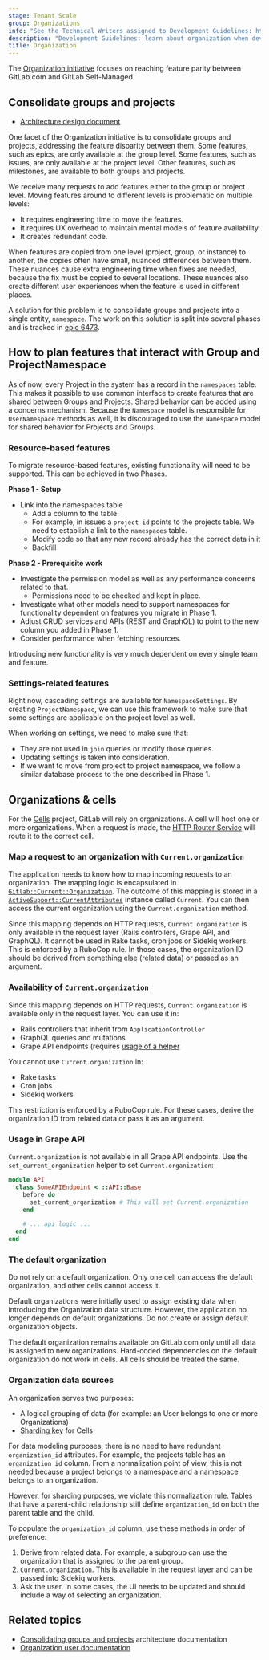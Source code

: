 ```yaml
---
stage: Tenant Scale
group: Organizations
info: "See the Technical Writers assigned to Development Guidelines: https://handbook.gitlab.com/handbook/product/ux/technical-writing/#assignments-to-development-guidelines"
description: "Development Guidelines: learn about organization when developing GitLab."
title: Organization
---
```


The [Organization initiative](../../user/organization/_index.md) focuses on reaching feature parity between
GitLab.com and GitLab Self-Managed.

## Consolidate groups and projects

- [Architecture design document](https://handbook.gitlab.com/handbook/engineering/architecture/design-documents/consolidating_groups_and_projects/)

One facet of the Organization initiative is to consolidate groups and projects,
addressing the feature disparity between them. Some features, such as epics, are
only available at the group level. Some features, such as issues, are only available
at the project level. Other features, such as milestones, are available to both groups
and projects.

We receive many requests to add features either to the group or project level.
Moving features around to different levels is problematic on multiple levels:

- It requires engineering time to move the features.
- It requires UX overhead to maintain mental models of feature availability.
- It creates redundant code.

When features are copied from one level (project, group, or instance) to another,
the copies often have small, nuanced differences between them. These nuances cause
extra engineering time when fixes are needed, because the fix must be copied to
several locations. These nuances also create different user experiences when the
feature is used in different places.

A solution for this problem is to consolidate groups and projects into a single
entity, `namespace`. The work on this solution is split into several phases and
is tracked in [epic 6473](https://gitlab.com/groups/gitlab-org/-/epics/6473).

## How to plan features that interact with Group and ProjectNamespace

As of now, every Project in the system has a record in the `namespaces` table. This makes it possible to
use common interface to create features that are shared between Groups and Projects. Shared behavior can be added using
a concerns mechanism. Because the `Namespace` model is responsible for `UserNamespace` methods as well, it is discouraged
to use the `Namespace` model for shared behavior for Projects and Groups.

### Resource-based features

To migrate resource-based features, existing functionality will need to be supported. This can be achieved in two Phases.

**Phase 1 - Setup**

- Link into the namespaces table
  - Add a column to the table
  - For example, in issues a `project id` points to the projects table. We need to establish a link to the `namespaces` table.
  - Modify code so that any new record already has the correct data in it
  - Backfill

**Phase 2 - Prerequisite work**

- Investigate the permission model as well as any performance concerns related to that.
  - Permissions need to be checked and kept in place.
- Investigate what other models need to support namespaces for functionality dependent on features you migrate in Phase 1.
- Adjust CRUD services and APIs (REST and GraphQL) to point to the new column you added in Phase 1.
- Consider performance when fetching resources.

Introducing new functionality is very much dependent on every single team and feature.

### Settings-related features

Right now, cascading settings are available for `NamespaceSettings`. By creating `ProjectNamespace`,
we can use this framework to make sure that some settings are applicable on the project level as well.

When working on settings, we need to make sure that:

- They are not used in `join` queries or modify those queries.
- Updating settings is taken into consideration.
- If we want to move from project to project namespace, we follow a similar database process to the one described in Phase 1.

## Organizations & cells

For the [Cells](../cells) project, GitLab will rely on organizations. A cell will host one or more organizations. When a request is made, the [HTTP Router Service](https://handbook.gitlab.com/handbook/engineering/architecture/design-documents/cells/http_routing_service/) will route it to the correct cell.

### Map a request to an organization with `Current.organization`

The application needs to know how to map incoming requests to an organization. The mapping logic is encapsulated in [`Gitlab::Current::Organization`](https://gitlab.com/gitlab-org/gitlab/-/blob/master/lib/gitlab/current/organization.rb). The outcome of this mapping is stored in a [`ActiveSupport::CurrentAttributes`](https://api.rubyonrails.org/classes/ActiveSupport/CurrentAttributes.html) instance called `Current`. You can then access the current organization using the `Current.organization` method.

Since this mapping depends on HTTP requests, `Current.organization` is only available in the request layer (Rails controllers,
Grape API, and GraphQL). It cannot be used in Rake tasks, cron jobs or Sidekiq workers. This is enforced by a RuboCop rule. In
those cases, the organization ID should be derived from something else (related data) or passed as an argument.

### Availability of `Current.organization`

Since this mapping depends on HTTP requests, `Current.organization` is available only in the request layer. You can use it in:

- Rails controllers that inherit from `ApplicationController`
- GraphQL queries and mutations
- Grape API endpoints (requires [usage of a helper](#usage-in-grape-api)

You cannot use `Current.organization` in:

- Rake tasks
- Cron jobs
- Sidekiq workers

This restriction is enforced by a RuboCop rule. For these cases, derive the organization ID from related data or pass it as an argument.

### Usage in Grape API

`Current.organization` is not available in all Grape API endpoints. Use the `set_current_organization` helper to set `Current.organization`:

```ruby
module API
  class SomeAPIEndpoint < ::API::Base
    before do
      set_current_organization # This will set Current.organization
    end

    # ... api logic ...
  end
end
```

### The default organization

Do not rely on a default organization. Only one cell can access the default organization, and other cells cannot access it.

Default organizations were initially used to assign existing data when introducing the Organization data structure. However, the application no longer depends on default organizations. Do not create or assign default organization objects.

The default organization remains available on GitLab.com only until all data is assigned to new organizations. Hard-coded dependencies on the default organization do not work in cells. All cells should be treated the same.

### Organization data sources

An organization serves two purposes:

- A logical grouping of data (for example: an User belongs to one or more Organizations)
- [Sharding key](../cells) for Cells

For data modeling purposes, there is no need to have redundant `organization_id` attributes. For example, the projects table has an `organization_id` column. From a normalization point of view, this is not needed because a project belongs to a namespace and a namespace belongs to an organization.

However, for sharding purposes, we violate this normalization rule. Tables that have a parent-child relationship still define `organization_id` on both the parent table and the child.

To populate the `organization_id` column, use these methods in order of preference:

1. Derive from related data. For example, a subgroup can use the organization that is assigned to the parent group.
1. `Current.organization`. This is available in the request layer and can be passed into Sidekiq workers.
1. Ask the user. In some cases, the UI needs to be updated and should include a way of selecting an organization.

## Related topics

- [Consolidating groups and projects](https://handbook.gitlab.com/handbook/engineering/architecture/design-documents/consolidating_groups_and_projects/)
  architecture documentation
- [Organization user documentation](../../user/organization/_index.md)
